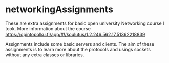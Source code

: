# networkingAssignments

These are extra assignments for basic open university Networking course I took. 
More information about the course https://opintopolku.fi/app/#!/koulutus/1.2.246.562.17.51362218839

Assignments include some basic servers and clients. The aim of these assignments is to learn more about the protocols and usings sockets without any extra classes or libraries.
